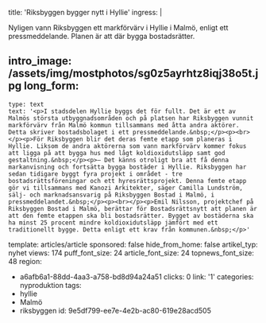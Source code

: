 title: 'Riksbyggen bygger nytt i Hyllie'
ingress: |
  <p>Nyligen vann Riksbyggen ett markförvärv i Hyllie i Malmö, enligt ett pressmeddelande. Planen är att där bygga bostadsrätter.
  </p>
  
intro_image: /assets/img/mostphotos/sg0z5ayrhtz8iqj38o5t.jpg
long_form:
  -
    type: text
    text: '<p>I stadsdelen Hyllie byggs det för fullt. Det är ett av Malmös största utbyggnadsområden och på platsen har Riksbyggen vunnit markförvärv från Malmö kommun tillsammans med åtta andra aktörer. Detta skriver bostadsbolaget i ett pressmeddelande.&nbsp;</p><p><br></p><p>För Riksbyggen blir det deras femte etapp som planeras i Hyllie. Liksom de andra aktörerna som vann markförvärv kommer fokus att ligga på att bygga hus med lågt koldioxidutsläpp samt god gestaltning.&nbsp;</p><p>– Det känns otroligt bra att få denna markanvisning och fortsätta bygga bostäder i Hyllie. Riksbyggen har sedan tidigare byggt fyra projekt i området - tre bostadsrättsföreningar och ett hyresrättsprojekt. Denna femte etapp gör vi tillsammans med Kanozi Arkitekter, säger Camilla Lundström, sälj- och marknadsansvarig på Riksbyggen Bostad i Malmö, i pressmeddelandet.&nbsp;</p><p><br></p><p>Emil Nilsson, projektchef på Riksbyggen Bostad i Malmö, berättar för Bostadsrättsnytt att planen är att den femte etappen ska bli bostadsrätter. Bygget av bostäderna ska ha minst 25 procent mindre koldioxidutsläpp jämfört med ett traditionellt bygge. Detta enligt ett krav från kommunen.&nbsp;</p>'
template: articles/article
sponsored: false
hide_from_home: false
artikel_typ: nyhet
views: 174
puff_font_size: 24
article_font_size: 24
topnews_font_size: 48
region:
  - a6afb6a1-88dd-4aa3-a758-bd8d94a24a51
clicks: 0
link: '1'
categories: nyproduktion
tags:
  - hyllie
  - Malmö
  - riksbyggen
id: 9e5df799-ee7e-4e2b-ac80-619e28acd505
